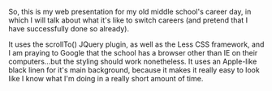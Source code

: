 So, this is my web presentation for my old middle school's career day, in which I will talk about what it's like to switch careers (and pretend that I have successfully done so already).

It uses the scrollTo() JQuery plugin, as well as the Less CSS framework, and I am praying to Google that the school has a browser other than IE on their computers...but the styling should work nonetheless.  It uses an Apple-like black linen for it's main background, because it makes it really easy to look like I know what I'm doing in a really short amount of time.